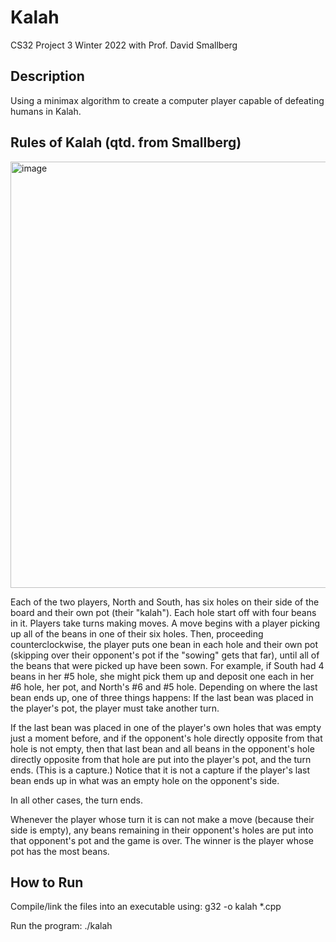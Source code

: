 # Kalah
CS32 Project 3 Winter 2022 with Prof. David Smallberg

## Description
Using a minimax algorithm to create a computer player capable of defeating humans in Kalah.

## Rules of Kalah (qtd. from Smallberg)
<img align="center" width="682" alt="image" src="https://github.com/SPerrott22/Intelligent-Mankalah/assets/56176775/e625ee93-d457-429d-bc18-df5b29916790">

Each of the two players, North and South, has six holes on their side of the board and their own pot (their "kalah"). Each hole start off with four beans in it. Players take turns making moves. A move begins with a player picking up all of the beans in one of their six holes. Then, proceeding counterclockwise, the player puts one bean in each hole and their own pot (skipping over their opponent's pot if the "sowing" gets that far), until all of the beans that were picked up have been sown. For example, if South had 4 beans in her #5 hole, she might pick them up and deposit one each in her #6 hole, her pot, and North's #6 and #5 hole. Depending on where the last bean ends up, one of three things happens:
If the last bean was placed in the player's pot, the player must take another turn.

If the last bean was placed in one of the player's own holes that was empty just a moment before, and if the opponent's hole directly opposite from that hole is not empty, then that last bean and all beans in the opponent's hole directly opposite from that hole are put into the player's pot, and the turn ends. (This is a capture.) Notice that it is not a capture if the player's last bean ends up in what was an empty hole on the opponent's side.

In all other cases, the turn ends.

Whenever the player whose turn it is can not make a move (because their side is empty), any beans remaining in their opponent's holes are put into that opponent's pot and the game is over. The winner is the player whose pot has the most beans.

## How to Run
Compile/link the files into an executable using:
g32 -o kalah *.cpp

Run the program:
./kalah
